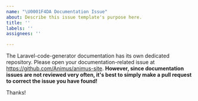```yaml
---
name: "\U0001F4DA Documentation Issue"
about: Describe this issue template's purpose here.
title: ''
labels: ''
assignees: ''

---
```


The Laravel-code-generator documentation has its own dedicated repository. Please open your documentation-related issue at https://github.com/Animus/animus-site. **However, since documentation issues are not reviewed very often, it's best to simply make a pull request to correct the issue you have found!**

Thanks!

